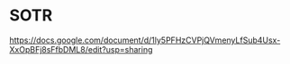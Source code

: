 # SOTR
https://docs.google.com/document/d/1ly5PFHzCVPjQVmenyLfSub4Usx-XxOpBFj8sFfbDML8/edit?usp=sharing
